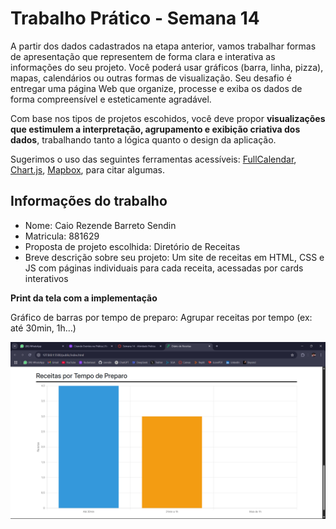 
# Trabalho Prático - Semana 14

A partir dos dados cadastrados na etapa anterior, vamos trabalhar formas de apresentação que representem de forma clara e interativa as informações do seu projeto. Você poderá usar gráficos (barra, linha, pizza), mapas, calendários ou outras formas de visualização. Seu desafio é entregar uma página Web que organize, processe e exiba os dados de forma compreensível e esteticamente agradável.

Com base nos tipos de projetos escohidos, você deve propor **visualizações que estimulem a interpretação, agrupamento e exibição criativa dos dados**, trabalhando tanto a lógica quanto o design da aplicação.

Sugerimos o uso das seguintes ferramentas acessíveis: [FullCalendar](https://fullcalendar.io/), [Chart.js](https://www.chartjs.org/), [Mapbox](https://docs.mapbox.com/api/), para citar algumas.

## Informações do trabalho

- Nome: Caio Rezende Barreto Sendin
- Matricula: 881629
- Proposta de projeto escolhida: Diretório de Receitas
- Breve descrição sobre seu projeto: Um site de receitas em HTML, CSS e JS com páginas individuais para cada receita, acessadas por cards interativos

**Print da tela com a implementação**

Gráfico de barras por tempo de preparo: Agrupar receitas por tempo (ex: até 30min, 1h…)

![Gráfico](public/assets/prints/Captura%20de%20tela%202025-06-06%20185907.png)
